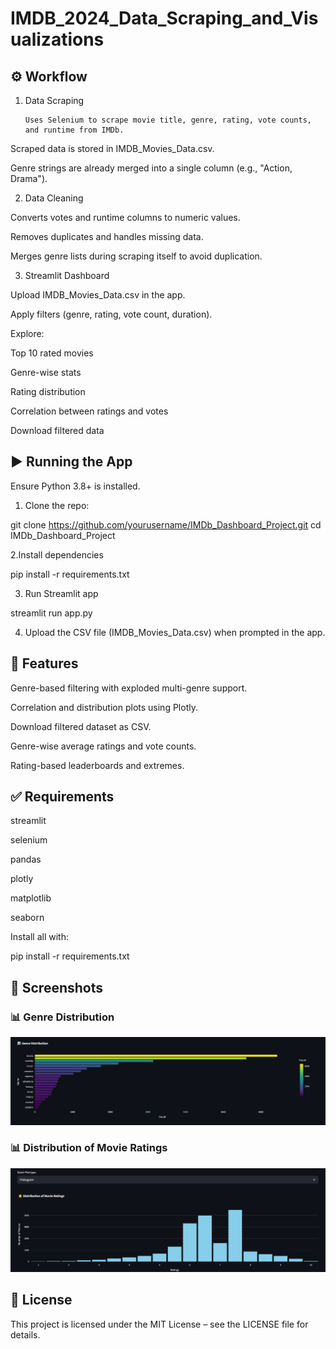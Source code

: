 # IMDB_2024_Data_Scraping_and_Visualizations

## ⚙️ Workflow
1. Data Scraping

       Uses Selenium to scrape movie title, genre, rating, vote counts, and runtime from IMDb.

Scraped data is stored in IMDB_Movies_Data.csv.

Genre strings are already merged into a single column (e.g., "Action, Drama").

2. Data Cleaning

Converts votes and runtime columns to numeric values.

Removes duplicates and handles missing data.

Merges genre lists during scraping itself to avoid duplication.

3. Streamlit Dashboard

Upload IMDB_Movies_Data.csv in the app.

Apply filters (genre, rating, vote count, duration).

Explore:

Top 10 rated movies

Genre-wise stats

Rating distribution

Correlation between ratings and votes

Download filtered data

## ▶️ Running the App
Ensure Python 3.8+ is installed.

1. Clone the repo:

git clone https://github.com/yourusername/IMDb_Dashboard_Project.git
cd IMDb_Dashboard_Project

2.Install dependencies

pip install -r requirements.txt

3. Run Streamlit app

streamlit run app.py

4. Upload the CSV file (IMDB_Movies_Data.csv) when prompted in the app.

## 🧩 Features

Genre-based filtering with exploded multi-genre support.

Correlation and distribution plots using Plotly.

Download filtered dataset as CSV.

Genre-wise average ratings and vote counts.

Rating-based leaderboards and extremes.

## ✅ Requirements

streamlit

selenium

pandas

plotly

matplotlib

seaborn

Install all with:

pip install -r requirements.txt

## 📸 Screenshots

### 📊 Genre Distribution

<img src="screenshots/barchart.png" width="800"/>

### 📊 Distribution of Movie Ratings

<img src="screenshots/histogram.png" width="800"/>

## 📃 License

This project is licensed under the MIT License – see the LICENSE file for details.

